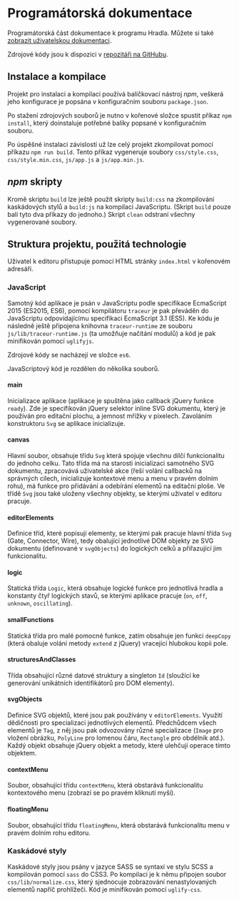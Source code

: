 # Programátorská dokumentace

Programátorská část dokumentace k programu Hradla. Můžete si také [zobrazit uživatelskou dokumentaci](user.md).

Zdrojové kódy jsou k dispozici v [repozitáři na GitHubu](https://github.com/janjaromirhorak/hradla).

## Instalace a kompilace
Projekt pro instalaci a kompilaci používá balíčkovací nástroj
_npm_, veškerá jeho konfigurace je popsána v konfiguračním souboru `package.json`.

Po stažení zdrojových souborů je nutno v kořenové složce spustit
příkaz `npm install`, který doinstaluje potřebné balíky
popsané v konfiguračním souboru.

Po úspěšné instalaci závislostí už lze celý projekt zkompilovat pomocí příkazu
`npm run build`. Tento příkaz vygeneruje soubory `css/style.css`, `css/style.min.css`, `js/app.js` a `js/app.min.js`. 

## _npm_ skripty
Kromě skriptu `build` lze ještě použít skripty `build:css` na zkompilování kaskádových stylů a `build:js` na kompilaci
JavaScriptu. (Skript `build` pouze balí tyto dva příkazy do jednoho.) Skript `clean` odstraní všechny vygenerované soubory.

## Struktura projektu, použitá technologie
Uživatel k editoru přistupuje pomocí HTML stránky `index.html` v kořenovém adresáři.

### JavaScript
Samotný kód aplikace je psán v JavaScriptu podle specifikace EcmaScript 2015 (ES2015, ES6), pomocí kompilátoru `traceur`
je pak převáděn do JavaScriptu odpovídajícímu specifikaci EcmaScript 3.1 (ES5). Ke kódu je následně ještě připojena
knihovna `traceur-runtime` ze souboru `js/lib/traceur-runtime.js` (ta umožňuje načítání modulů) a kód je pak minifikován pomocí `uglifyjs`.

Zdrojové kódy se nacházejí ve složce `es6`.

JavaScriptový kód je rozdělen do několika souborů.

#### main
Inicializace aplikace (aplikace je spuštěna jako callback jQuery funkce `ready`). Zde je specifikován jQuery selektor inline SVG dokumentu, který je používán pro editační plochu, a jemnost mřížky v pixelech. Zavoláním konstruktoru `Svg` se aplikace inicializuje.

#### canvas
Hlavní soubor, obsahuje třídu `Svg` která spojuje všechnu dílčí funkcionalitu do jednoho celku. Tato třída má na starosti
inicializaci samotného SVG dokumentu, zpracovává uživatelské akce (řeší volání callbacků na správných cílech, inicializuje kontextové menu a menu v pravém dolním rohu), má funkce pro přidávání a odebírání elementů na editační ploše. Ve třídě `Svg` jsou také uloženy všechny objekty, se kterými uživatel v editoru pracuje.

#### editorElements
Definice tříd, které popisují elementy, se kterými pak pracuje hlavní třída `Svg` (Gate, Connector, Wire), tedy obalující
jednotlivé DOM objekty ze SVG dokumentu (definované v `svgObjects`) do logických celků a přiřazující jim funkcionalitu.

#### logic
Statická třída `Logic`, která obsahuje logické funkce pro jednotlivá hradla a konstanty čtyř logických stavů, se kterými
aplikace pracuje (`on`, `off`, `unknown`, `oscillating`).

#### smallFunctions
Statická třída pro malé pomocné funkce, zatím obsahuje jen funkci `deepCopy` (která obaluje volání metody `extend` z jQuery)
vracející hlubokou kopii pole.

#### structuresAndClasses
Třída obsahující různé datové struktury a singleton `Id` (sloužící ke generování unikátních identifikátorů pro DOM elementy).

#### svgObjects
Definice SVG objektů, které jsou pak používány v `editorElements`. Využití dědičnosti pro specializaci jednotlivých elementů.
Předchůdcem všech elementů je `Tag`, z něj jsou pak odvozovány různé specializace (`Image` pro vložení obrázku, `PolyLine` pro
lomenou čáru, `Rectangle` pro obdélník atd.). Každý objekt obsahuje jQuery objekt a metody, které ulehčují operace tímto objektem.

#### contextMenu
Soubor, obsahující třídu `contextMenu`, která obstarává funkcionalitu kontextového menu (zobrazí se po pravém kliknutí myší).

#### floatingMenu
Soubor, obsahující třídu `floatingMenu`, která obstarává funkcionalitu menu v pravém dolním rohu editoru.

### Kaskádové styly
Kaskádové styly jsou psány v jazyce SASS se syntaxí ve stylu SCSS a kompilován pomocí `sass` do CSS3. Po kompilaci je k
němu připojen soubor `css/lib/normalize.css`, který sjednocuje zobrazování nenastylovaných elementů napříč prohlížeči.
Kód je minifikován pomocí `uglify-css`.
